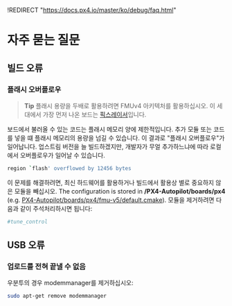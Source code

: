 !REDIRECT "https://docs.px4.io/master/ko/debug/faq.html"

# 자주 묻는 질문

## 빌드 오류

### 플래시 오버플로우

> **Tip** 플래시 용량을 두배로 활용하려면 FMUv4 아키텍처를 활용하십시오. 이 세대에서 가장 먼저 나온 보드는 [픽스레이서](https://docs.px4.io/master/en/flight_controller/pixracer.html)입니다.

보드에서 불러올 수 있는 코드는 플래시 메모리 양에 제한적입니다. 추가 모듈 또는 코드를 넣을 떄 플래시 메모리의 용량을 넘길 수 있습니다. 이 결과로 "플래시 오버플로우"가 일어납니다. 업스트림 버전을 늘 빌드하겠지만, 개발자가 무얼 추가하느냐에 따라 로컬에서 오버플로우가 일어날 수 있습니다.

```sh
region `flash' overflowed by 12456 bytes
```

이 문제를 해결하려면, 최신 하드웨어를 활용하거나 빌드에서 활용상 별로 중요하지 않은 모듈을 빼십시오. The configuration is stored in **/PX4-Autopilot/boards/px4** (e.g. [PX4-Autopilot/boards/px4/fmu-v5/default.cmake](https://github.com/PX4/PX4-Autopilot/blob/master/boards/px4/fmu-v5/default.cmake)). 모듈을 제거하려면 다음과 같이 주석처리하시면 됩니다:

```cmake
#tune_control
```

## USB 오류

### 업로드를 전혀 끝낼 수 없음

우분투의 경우 modemmanager를 제거하십시오:

```sh
sudo apt-get remove modemmanager
```